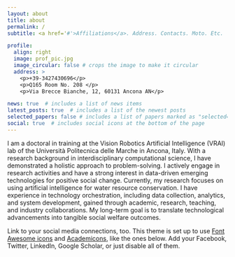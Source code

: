 ```yaml
---
layout: about
title: about
permalink: /
subtitle: <a href='#'>Affiliations</a>. Address. Contacts. Moto. Etc.

profile:
  align: right
  image: prof_pic.jpg
  image_circular: false # crops the image to make it circular
  address: >
    <p>+39-3427430696</p>
    <p>Q165 Room No. 208 </p>
    <p>Via Brecce Bianche, 12, 60131 Ancona AN</p>

news: true  # includes a list of news items
latest_posts: true  # includes a list of the newest posts
selected_papers: false # includes a list of papers marked as "selected={true}"
social: true  # includes social icons at the bottom of the page
---
```


I am a doctoral in training at the Vision Robotics Artificial Intelligence (VRAI) lab of the Università Politecnica delle Marche in Ancona, Italy. With a research background in interdisciplinary computational science, I have demonstrated a holistic approach to problem-solving. I actively engage in research activities and have a strong interest in data-driven emerging technologies for positive social change. Currently, my research focuses on using artificial intelligence for water resource conservation. I have experience in technology orchestration, including data collection, analytics, and system development, gained through academic, research, teaching, and industry collaborations. My long-term goal is to translate technological advancements into tangible social welfare outcomes.



Link to your social media connections, too. This theme is set up to use [Font Awesome icons](http://fortawesome.github.io/Font-Awesome/) and [Academicons](https://jpswalsh.github.io/academicons/), like the ones below. Add your Facebook, Twitter, LinkedIn, Google Scholar, or just disable all of them.
